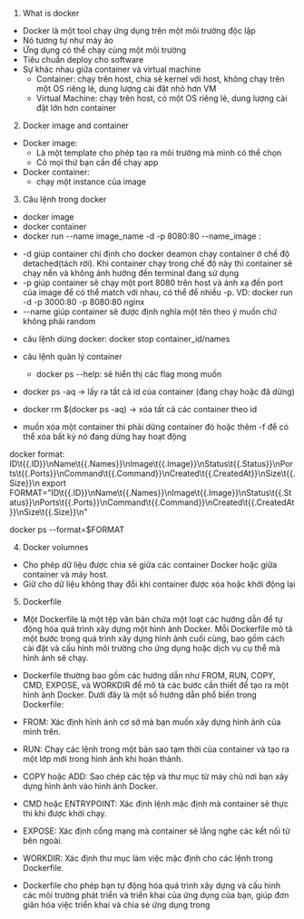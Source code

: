 1. What is docker

- Docker là một tool chạy ứng dụng trên một môi trường độc lập
- Nó tương tự như máy ảo
- Ứng dụng có thể chạy cùng một môi trường
- Tiêu chuẩn deploy cho software
- Sự khác nhau giữa container và virtual machine
  - Container: chạy trên host, chia sẻ kernel với host, không chạy trên một OS riêng lẻ, dung lượng cài đặt nhỏ hơn VM
  - Virtual Machine: chạy trên host, có một OS riêng lẻ, dung lượng cài đặt lớn hơn container

2. Docker image and container

- Docker image:
  - Là một template cho phép tạo ra môi trường mà mình có thể chọn
  - Có mọi thứ bạn cần để chạy app
- Docker container:
  - chạy một instance của image

3. Câu lệnh trong docker

- docker image
- docker container
- docker run --name image_name -d -p 8080:80 --name_image :

* -d giúp container chỉ định cho docker deamon chạy container ở chế độ detached(tách rời). Khi container chạy trong chế độ này thì container sẽ chạy nền và không ảnh hưởng đến terminal đang sử dụng
* -p giúp container sẽ chạy một port 8080 trên host và ánh xạ đến port của image để có thể match với nhau, có thể để nhiều -p. VD: docker run -d -p 3000:80 -p 8080:80 nginx
* --name giúp container sẽ được định nghĩa một tên theo ý muốn chứ không phải random

- câu lệnh dừng docker: docker stop container_id/names
- câu lệnh quản lý container

  - docker ps --help: sẽ hiển thị các flag mong muốn

- docker ps -aq -> lấy ra tất cả id của container (đang chạy hoặc đã dừng)
- docker rm $(docker ps -aq) -> xóa tất cả các container theo id
- muốn xóa một container thì phải dừng container đó hoặc thêm -f để có thể xóa bất kỳ nó đang dừng hay hoạt động

docker format: ID\t{{.ID}}\nName\t{{.Names}}\nImage\t{{.Image}}\nStatus\t{{.Status}}\nPorts\t{{.Ports}}\nCommand\t{{.Command}}\nCreated\t{{.CreatedAt}}\nSize\t{{.Size}}\n
export FORMAT="ID\t{{.ID}}\nName\t{{.Names}}\nImage\t{{.Image}}\nStatus\t{{.Status}}\nPorts\t{{.Ports}}\nCommand\t{{.Command}}\nCreated\t{{.CreatedAt}}\nSize\t{{.Size}}\n"

docker ps --format=$FORMAT

4. Docker volumnes

- Cho phép dữ liệu được chia sẻ giữa các container Docker hoặc giữa container và máy host.
- Giữ cho dữ liệu không thay đổi khi container được xóa hoặc khởi động lại

5. Dockerfile

- Một Dockerfile là một tệp văn bản chứa một loạt các hướng dẫn để tự động hóa quá trình xây dựng một hình ảnh Docker. Mỗi Dockerfile mô tả một bước trong quá trình xây dựng hình ảnh cuối cùng, bao gồm cách cài đặt và cấu hình môi trường cho ứng dụng hoặc dịch vụ cụ thể mà hình ảnh sẽ chạy.

- Dockerfile thường bao gồm các hướng dẫn như FROM, RUN, COPY, CMD, EXPOSE, và WORKDIR để mô tả các bước cần thiết để tạo ra một hình ảnh Docker. Dưới đây là một số hướng dẫn phổ biến trong Dockerfile:

- FROM: Xác định hình ảnh cơ sở mà bạn muốn xây dựng hình ảnh của mình trên.
- RUN: Chạy các lệnh trong một bản sao tạm thời của container và tạo ra một lớp mới trong hình ảnh khi hoàn thành.
- COPY hoặc ADD: Sao chép các tệp và thư mục từ máy chủ nơi bạn xây dựng hình ảnh vào hình ảnh Docker.
- CMD hoặc ENTRYPOINT: Xác định lệnh mặc định mà container sẽ thực thi khi được khởi chạy.
- EXPOSE: Xác định cổng mạng mà container sẽ lắng nghe các kết nối từ bên ngoài.
- WORKDIR: Xác định thư mục làm việc mặc định cho các lệnh trong Dockerfile.
- Dockerfile cho phép bạn tự động hóa quá trình xây dựng và cấu hình các môi trường phát triển và triển khai của ứng dụng của bạn, giúp đơn giản hóa việc triển khai và chia sẻ ứng dụng trong
